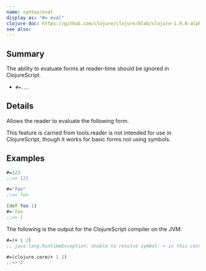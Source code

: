 ```yaml
---
name: syntax/eval
display as: "#= eval"
clojure doc: https://github.com/clojure/clojure/blob/clojure-1.9.0-alpha10/src/jvm/clojure/lang/LispReader.java#L114
see also:
---
```


## Summary

The ability to evaluate forms at reader-time should be ignored in ClojureScript.

- `#=...`

## Details

Allows the reader to evaluate the following form.

This feature is carried from tools.reader is not intended for use in ClojureScript,
though it works for basic forms not using symbols.

## Examples

```clj
#=123
;;=> 123

#="foo"
;;=> foo

(def foo 1)
#='foo
;;=> 1
```

The following is the output for the ClojureScript compiler on the JVM:

```clj
#=(+ 1 2)
;; java.lang.RuntimeException: Unable to resolve symbol: + in this context

#=(clojure.core/+ 1 2)
;;=> 3
```
